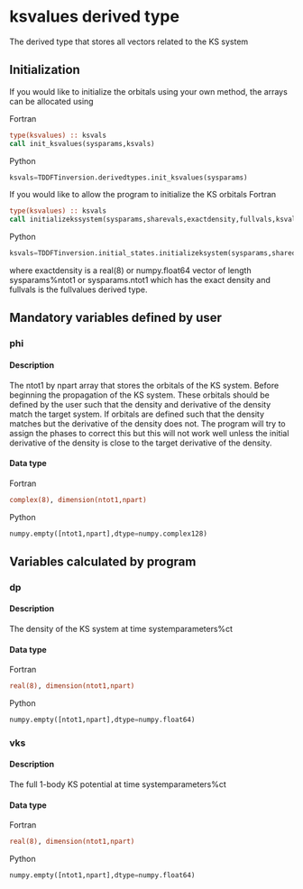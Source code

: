 # ksvalues derived type

The derived type that stores all vectors related to the KS system

## Initialization

If you would like to initialize the orbitals using your own method, the arrays
can be allocated using

Fortran
```f90
type(ksvalues) :: ksvals
call init_ksvalues(sysparams,ksvals)
```
Python
```python
ksvals=TDDFTinversion.derivedtypes.init_ksvalues(sysparams)
```

If you would like to allow the program to initialize the KS orbitals
Fortran
```f90
type(ksvalues) :: ksvals
call initializekssystem(sysparams,sharevals,exactdensity,fullvals,ksvals)
```
Python
```python
ksvals=TDDFTinversion.initial_states.initializeksystem(sysparams,sharedvals,exactdensity,fullvals)
```

where exactdensity is a real(8) or numpy.float64 vector of length
sysparams%ntot1 or sysparams.ntot1 which has the exact density and fullvals is
the fullvalues derived type.

## Mandatory variables defined by user

### phi

#### Description
The ntot1 by npart array that stores the orbitals of the KS system. Before
beginning the propagation of the KS system. These orbitals should be defined
by the user such that the density and derivative of the density match the
target system. If orbitals are defined such that the density matches but the
derivative of the density does not. The program will try to assign the phases
to correct this but this will not work well unless the initial derivative of
the density is close to the target derivative of the density.

#### Data type
Fortran
```f90
complex(8), dimension(ntot1,npart)
```
Python
```python
numpy.empty([ntot1,npart],dtype=numpy.complex128)
```


## Variables calculated by program

### dp

#### Description
The density of the KS system at time systemparameters%ct

#### Data type
Fortran
```f90
real(8), dimension(ntot1,npart)
```
Python
```python
numpy.empty([ntot1,npart],dtype=numpy.float64)
```

### vks

#### Description
The full 1-body KS potential at time systemparameters%ct

#### Data type
Fortran
```f90
real(8), dimension(ntot1,npart)
```
Python
```python
numpy.empty([ntot1,npart],dtype=numpy.float64)
```
